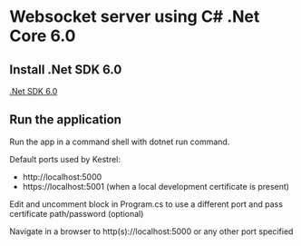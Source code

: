 # Websocket server using C# .Net Core 6.0

## Install .Net SDK 6.0

[.Net SDK 6.0](https://dotnet.microsoft.com/en-us/download/dotnet/6.0)

## Run the application

Run the app in a command shell with dotnet run command.

Default ports used by Kestrel:

+ http://localhost:5000
+ https://localhost:5001 (when a local development certificate is present)

Edit and uncomment block in Program.cs to use a different port and pass certificate path/password (optional)

Navigate in a browser to http(s)://localhost:5000 or any other port specified
